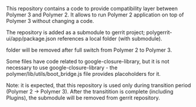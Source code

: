 This repository contains a code to provide compatibility layer
between Polymer 3 and Polymer 2. It allows to run Polymer 2 
application on top of Polymer 3 without changing a code.

The repository is added as a submodule to gerrit project;
polygerrit-ui/app/package.json references a local folder
(with submodule). 

folder will be removed after full switch from Polymer 2 to Polymer 3.

Some files have code related to google-closure-library, but it is not
necessary to use google-closure-library - the polymer/lib/utils/boot_bridge.js
file provides placoholders for it.

Note: it is expected, that this repository is used only during transition
period (Polymer 2 -> Polymer 3). After the transitition is complete (including Plugins),
the submodule will be removed from gerrit repository.